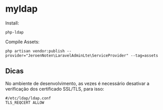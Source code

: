 # myldap

Install: 

    php-ldap

Compile Assets:
    
    php artisan vendor:publish --provider="JeroenNoten\LaravelAdminLte\ServiceProvider" --tag=assets

## Dicas

No ambiente de desenvolvimento, as vezes é necessário desativar a verificação dos certificado SSL/TLS,
para isso: 

    #/etc/ldap/ldap.conf
    TLS_REQCERT ALLOW
 

